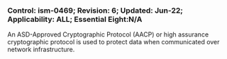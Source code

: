 ### Control: ism-0469; Revision: 6; Updated: Jun-22; Applicability: ALL; Essential Eight:N/A
<p>An ASD-Approved Cryptographic Protocol (AACP) or high assurance cryptographic protocol is used to protect data when communicated over network infrastructure.</p>